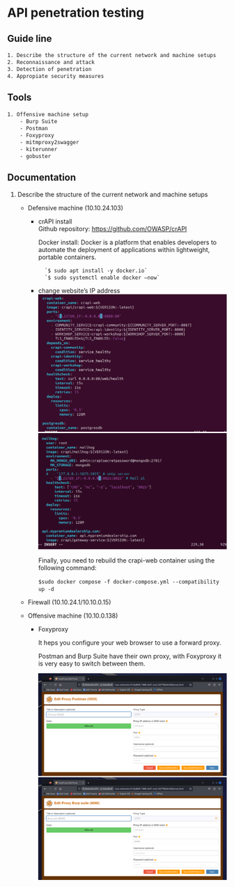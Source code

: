# API penetration testing

## Guide line
    1. Describe the structure of the current network and machine setups
    2. Reconnaissance and attack
    3. Detection of penetration
    4. Appropiate security measures
    
## Tools
    1. Offensive machine setup
        - Burp Suite
        - Postman
        - Foxyproxy
        - mitmproxy2swagger
        - kiterunner
        - gobuster
        
## Documentation
1. Describe the structure of the current network and machine setups

    - Defensive machine (10.10.24.103)
        - crAPI install    
            Github repository: https://github.com/OWASP/crAPI	
            
            Docker install:
                Docker is a platform that enables developers to automate the deployment of applications within lightweight, portable containers.
               
                `$ sudo apt install -y docker.io`
                `$ sudo systemctl enable docker –now`

        - change website’s IP address
             ![Crapiweb](images/dockeryml_crapiweb.png)
             ![Mailhog](images/dockeryml_mailhog.png)
            
            Finally, you need to rebuild the crapi-web container using the following command:
            
            `$sudo docker compose -f docker-compose.yml --compatibility up -d`
    
    - Firewall (10.10.24.1/10.10.0.15)
    - Offensive machine (10.10.0.138)
        - Foxyproxy
            
            It heps you configure your web browser to use a forward proxy. 
            
            Postman and Burp Suite have their own proxy, with Foxyproxy it is very easy to switch between them.
            
            ![Foxy-postman](images/foxyproxy_postman.png)
            ![Foxy-burp](images/foxyproxy_burp.png)
            
    
